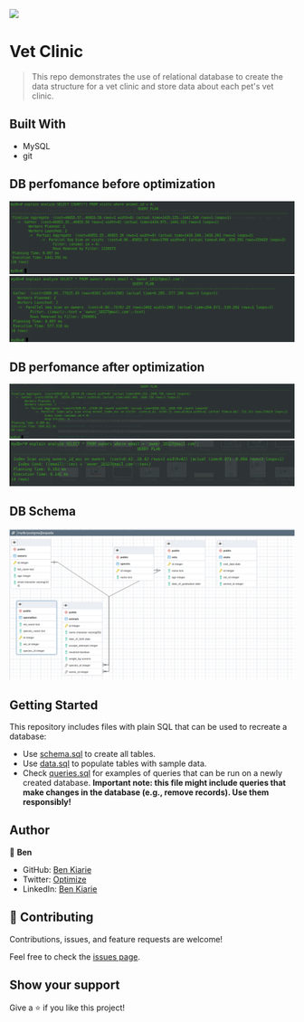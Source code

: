 ![](https://img.shields.io/badge/Microverse-blueviolet)

# Vet Clinic

> This repo demonstrates the use of relational database to create the data structure for a vet clinic and store data about each pet's vet clinic.

## Built With

- MySQL
- git
  
## DB perfomance before optimization

<img src="./images/one_db.png">
<img src="./images/three_db.png">

## DB perfomance after optimization

<img src="./images/one_db2.png">
<img src="./images/three_db2.png">

## DB Schema
<img src="./images/schema.png">

## Getting Started

This repository includes files with plain SQL that can be used to recreate a database:

- Use [schema.sql](./schema.sql) to create all tables.
- Use [data.sql](./data.sql) to populate tables with sample data.
- Check [queries.sql](./queries.sql) for examples of queries that can be run on a newly created database. **Important note: this file might include queries that make changes in the database (e.g., remove records). Use them responsibly!**

## Author

👤 **Ben**

- GitHub: [Ben Kiarie](https://github.com/Benmuiruri)
- Twitter: [Optimize](https://twitter.com/_optimize)
- LinkedIn: [Ben Kiarie](https://www.linkedin.com/in/benjamin-kiarie-180b66149/)

## 🤝 Contributing

Contributions, issues, and feature requests are welcome!

Feel free to check the [issues page](https://github.com/Benmuiruri/vet-clinic/issues).

## Show your support

Give a ⭐️ if you like this project!